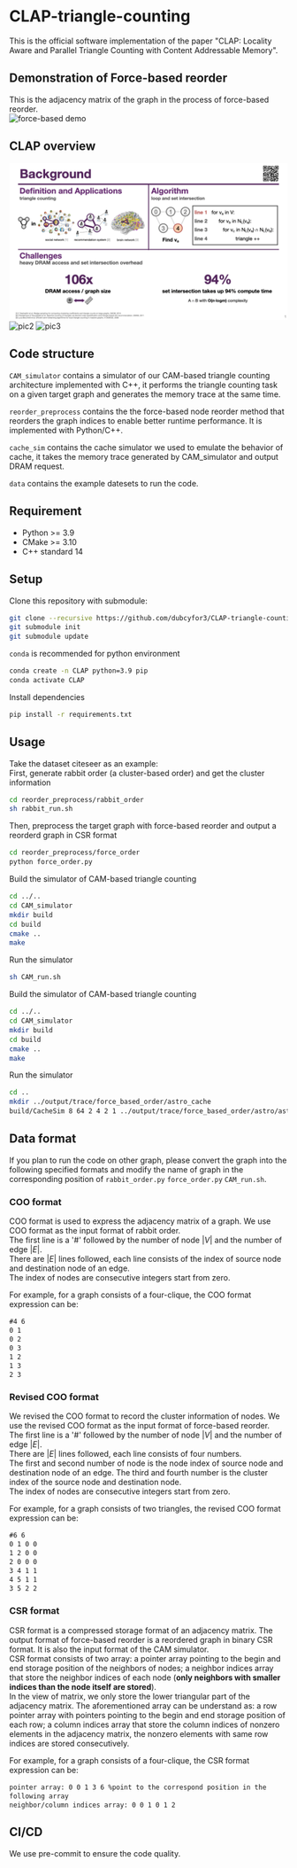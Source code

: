 # CLAP-triangle-counting

This is the official software implementation of the paper "CLAP: Locality Aware and Parallel Triangle Counting with Content Addressable Memory".

## Demonstration of Force-based reorder

This is the adjacency matrix of the graph in the process of force-based reorder.  
![force-based demo](https://github.com/thu-nics/CLAP-triangle-counting/blob/main/force-based%20demo.gif)

## CLAP overview

![pic1](https://github.com/thu-nics/CLAP-triangle-counting/blob/main/slides1.gif)
![pic2](https://github.com/thu-nics/CLAP-triangle-counting/blob/main/slides2.gif)
![pic3](https://github.com/thu-nics/CLAP-triangle-counting/blob/main/slides1.png)


## Code structure

`CAM_simulator` contains a simulator of our CAM-based triangle counting architecture implemented with C++, it performs the triangle counting task on a given target graph and generates the memory trace at the same time.  

`reorder_preprocess` contains the the force-based node reorder method that reorders the graph indices to enable better runtime performance. It is implemented with Python/C++.

`cache_sim` contains the cache simulator we used to emulate the behavior of cache, it takes the memory trace generated by CAM_simulator and output DRAM request.

`data` contains the example datesets to run the code.  

## Requirement

- Python >= 3.9
- CMake >= 3.10
- C++ standard 14

## Setup

Clone this repository with submodule:  
```bash
git clone --recursive https://github.com/dubcyfor3/CLAP-triangle-counting.git
git submodule init
git submodule update
```

`conda` is recommended for python environment  
```bash
conda create -n CLAP python=3.9 pip
conda activate CLAP
```

Install dependencies
```bash
pip install -r requirements.txt
```

## Usage

Take the dataset citeseer as an example:  
First, generate rabbit order (a cluster-based order) and get the cluster information
```bash
cd reorder_preprocess/rabbit_order
sh rabbit_run.sh
```


Then, preprocess the target graph with force-based reorder and output a reorderd graph in CSR format  
```bash
cd reorder_preprocess/force_order
python force_order.py
```

Build the simulator of CAM-based triangle counting
```bash
cd ../..
cd CAM_simulator
mkdir build
cd build
cmake ..
make
```

Run the simulator
```bash
sh CAM_run.sh
```

Build the simulator of CAM-based triangle counting
```bash
cd ../..
cd CAM_simulator
mkdir build
cd build
cmake ..
make
```

Run the simulator
```bash
cd ..
mkdir ../output/trace/force_based_order/astro_cache
build/CacheSim 8 64 2 4 2 1 ../output/trace/force_based_order/astro/astro0.trace ../output/trace/force_based_order/astro_cache/astro0.trace
```


## Data format

If you plan to run the code on other graph, please convert the graph into the following specified formats and modify the name of graph in the corresponding position of `rabbit_order.py` `force_order.py` `CAM_run.sh`.

### COO format

COO format is used to express the adjacency matrix of a graph. We use COO format as the input format of rabbit order.  
The first line is a '#' followed by the number of node $|V|$ and the number of edge $|E|$.  
There are $|E|$ lines followed, each line consists of the index of source node and destination node of an edge.  
The index of nodes are consecutive integers start from zero.  

For example, for a graph consists of a four-clique, the COO format expression can be:
```
#4 6
0 1
0 2
0 3
1 2
1 3
2 3
```

### Revised COO format

We revised the COO format to record the cluster information of nodes. We use the revised COO format as the input format of force-based reorder.  
The first line is a '#' followed by the number of node $|V|$ and the number of edge $|E|$.  
There are $|E|$ lines followed, each line consists of four numbers.  
The first and second number of node is the node index of source node and destination node of an edge. The third and fourth number is the cluster index of the source node and destination node.  
The index of nodes are consecutive integers start from zero.  

For example, for a graph consists of two triangles, the revised COO format expression can be:
```
#6 6
0 1 0 0
1 2 0 0
2 0 0 0
3 4 1 1
4 5 1 1
3 5 2 2
```

### CSR format

CSR format is a compressed storage format of an adjacency matrix. The output format of force-based reorder is a reordered graph in binary CSR format. It is also the input format of the CAM simulator.  
CSR format consists of two array: a pointer array pointing to the begin and end storage position of the neighbors of nodes; a neighbor indices array that store the neighbor indices of each node (**only neighbors with smaller indices than the node itself are stored**).  
In the view of matrix, we only store the lower triangular part of the adjacency matrix. The aforementioned array can be understand as: a row pointer array with pointers pointing to the begin and end storage position of each row; a column indices array that store the column indices of nonzero elements in the adjacency matrix, the nonzero elements with same row indices are stored consecutively.

For example, for a graph consists of a four-clique, the CSR format expression can be:
```
pointer array: 0 0 1 3 6 %point to the correspond position in the following array
neighbor/column indices array: 0 0 1 0 1 2
```

## CI/CD

We use pre-commit to ensure the code quality.
